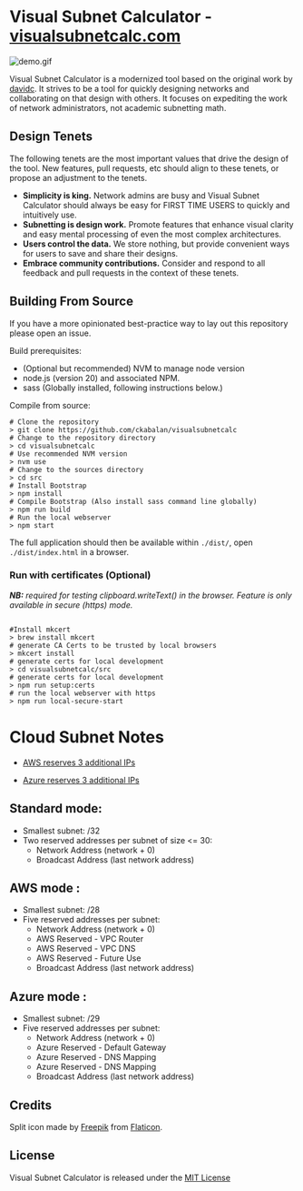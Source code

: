 # Visual Subnet Calculator - [visualsubnetcalc.com](https://visualsubnetcalc.com)

![demo.gif](src%2Fdemo.gif)

Visual Subnet Calculator is a modernized tool based on the original work by [davidc](https://github.com/davidc/subnets).
It strives to be a tool for quickly designing networks and collaborating on that design with others. It focuses on
expediting the work of network administrators, not academic subnetting math.

## Design Tenets

The following tenets are the most important values that drive the design of the tool. New features, pull requests, etc
should align to these tenets, or propose an adjustment to the tenets.

- **Simplicity is king.** Network admins are busy and Visual Subnet Calculator should always be easy for FIRST TIME USERS to
  quickly and intuitively use.
- **Subnetting is design work.** Promote features that enhance visual clarity and easy mental processing of even the most
  complex architectures.
- **Users control the data.** We store nothing, but provide convenient ways for users to save and share their designs.
- **Embrace community contributions.** Consider and respond to all feedback and pull requests in the context of these
  tenets.

## Building From Source

If you have a more opinionated best-practice way to lay out this repository please open an issue.

Build prerequisites:
- (Optional but recommended) NVM to manage node version
- node.js (version 20) and associated NPM.
- sass (Globally installed, following instructions below.)

Compile from source:

```shell
# Clone the repository
> git clone https://github.com/ckabalan/visualsubnetcalc
# Change to the repository directory
> cd visualsubnetcalc
# Use recommended NVM version
> nvm use
# Change to the sources directory
> cd src
# Install Bootstrap
> npm install
# Compile Bootstrap (Also install sass command line globally)
> npm run build
# Run the local webserver
> npm start
```



The full application should then be available within `./dist/`, open `./dist/index.html` in a browser.

### Run with certificates (Optional)

***NB:*** *required for testing clipboard.writeText() in the browser. Feature is only available in secure (https) mode.*

```shell

#Install mkcert
> brew install mkcert
# generate CA Certs to be trusted by local browsers
> mkcert install
# generate certs for local development
> cd visualsubnetcalc/src
# generate certs for local development
> npm run setup:certs
# run the local webserver with https
> npm run local-secure-start
````

# Cloud Subnet Notes

- [AWS reserves 3 additional IPs](https://docs.aws.amazon.com/vpc/latest/userguide/subnet-sizing.html)

- [Azure reserves 3 additional IPs](https://learn.microsoft.com/en-us/azure/virtual-network/virtual-networks-faq#are-there-any-restrictions-on-using-ip-addresses-within-these-subnets)


## Standard mode:
   - Smallest subnet: /32
   - Two reserved addresses per subnet of size <= 30:
     - Network Address (network + 0)
     - Broadcast Address (last network address)
##  AWS mode :
   - Smallest subnet: /28
   - Five reserved addresses per subnet:
     - Network Address (network + 0)
     - AWS Reserved - VPC Router
     - AWS Reserved - VPC DNS
     - AWS Reserved - Future Use
     - Broadcast Address (last network address)
## Azure mode :
   - Smallest subnet: /29
   - Five reserved addresses per subnet:
     - Network Address (network + 0)
     - Azure Reserved - Default Gateway
     - Azure Reserved - DNS Mapping
     - Azure Reserved - DNS Mapping
     - Broadcast Address (last network address)



## Credits

Split icon made by [Freepik](https://www.flaticon.com/authors/freepik) from [Flaticon](https://www.flaticon.com/).

## License

Visual Subnet Calculator is released under the [MIT License](https://opensource.org/licenses/MIT)

